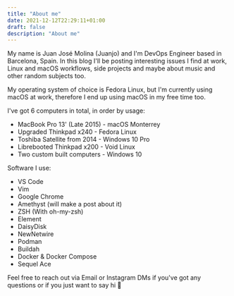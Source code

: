 ```yaml
---
title: "About me"
date: 2021-12-12T22:29:11+01:00
draft: false
description: "About me"
---
```

My name is Juan José Molina (Juanjo) and I'm DevOps Engineer based in Barcelona, Spain. In this blog I'll be posting interesting issues I find at work, Linux and macOS workflows, side projects and maybe about music and other random subjects too. 

My operating system of choice is Fedora Linux, but I'm currently using macOS at work, therefore I end up using macOS in my free time too.

I've got 6 computers in total, in order by usage:
  - MacBook Pro 13' (Late 2015) - macOS Monterrey
  - Upgraded Thinkpad x240 - Fedora Linux
  - Toshiba Satellite from 2014 - Windows 10 Pro
  - Librebooted Thinkpad x200 - Void Linux
  - Two custom built computers - Windows 10

Software I use:
  - VS Code
  - Vim
  - Google Chrome
  - Amethyst (will make a post about it)
  - ZSH (With oh-my-zsh)
  - Element
  - DaisyDisk
  - NewNetwire
  - Podman 
  - Buildah
  - Docker & Docker Compose
  - Sequel Ace

  Feel free to reach out via Email or Instagram DMs if you've got any questions or if you just want to say hi 🙂